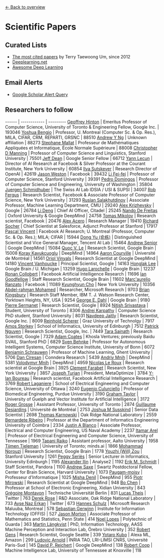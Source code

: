 [← Back to overview](../../../)

# Scientific Papers

## Curated Lists
* [The most cited papers](https://github.com/terryum/awesome-deep-learning-papers) by Terry Taewoong Um, since 2012
* [Deeplearning.net](http://deeplearning.net/reading-list/)
* [Awesome Deep Learning](https://github.com/ChristosChristofidis/awesome-deep-learning#papers)

## Email Alerts
* [Google Scholar Alert Query](https://scholar.google.com/scholar_alerts?view_op=create_alert_options&alert_query=%22machine+learning%22+or+%22deep+learning%22+or+%22neural+network%22+or+%22artificial+intelligence%22)

## Researchers to follow
------ | ------------ | ---------
[Geoffrey Hinton](https://scholar.google.com/citations?user=JicYPdAAAAAJ) | Emeritus Professor of Computer Science, University of Toronto & Engineering Fellow, Google Inc. | 193046
[Yoshua Bengio](https://scholar.google.com/citations?user=kukA0LcAAAAJ) | Professor, U. Montreal (Computer Sc. & Op. Res.), MILA, CIFAR, CRM, REPARTI, GRSNC | 88510
[Andrew Y Ng](https://scholar.google.com/citations?user=JgDKULMAAAAJ) | Unknown affiliation | 88273
[Stephane Mallat](https://scholar.google.com/citations?user=g_YTmSgAAAAJ) | Professeur de Mathématiques Appliquées et Informatique, École Normale Supérieure | 88008
[Christopher D Manning](https://scholar.google.com/citations?user=1zmDOdwAAAAJ) | Professor of Computer Science and Linguistics, Stanford University | 75501
[Jeff Dean](https://scholar.google.com/citations?user=NMS69lQAAAAJ) | Google Senior Fellow | 66712
[Yann Lecun](https://scholar.google.com/citations?user=WLN3QrAAAAAJ) | Director of AI Research at Facebook & Silver Professor at the Courant Institute, New York University | 60854
[Ilya Sutskever](https://scholar.google.com/citations?user=x04W_mMAAAAJ) | Research Director of OpenAI | 42619
[Jason Weston](https://scholar.google.com/citations?user=lMkTx0EAAAAJ) | Facebook | 39432
[Li Fei-fei](https://scholar.google.com/citations?user=rDfyQnIAAAAJ) | Professor of Computer Science, Stanford University | 39391
[Pedro Domingos](https://scholar.google.com/citations?user=KOrhfVMAAAAJ) | Professor of Computer Science and Engineering, University of Washington | 35804
[Juergen Schmidhuber](https://scholar.google.com/citations?user=gLnCTgIAAAAJ) | The Swiss AI Lab IDSIA / USI & SUPSI | 34007
[Rob Fergus](https://scholar.google.com/citations?user=GgQ9GEkAAAAJ) | Research Scientist, Facebook  &  Associate Professor of Computer Science, New York University | 31293
[Ruslan Salakhutdinov](https://scholar.google.com/citations?user=ITZ1e7MAAAAJ) | Associate Professor, Machine Learning Department, CMU | 29240
[Alex Krizhevsky](https://scholar.google.com/citations?user=xegzhJcAAAAJ) | Google | 26784
[Li Deng](https://scholar.google.com/citations?user=GQWTo4MAAAAJ) | Chief AI Officer, Citadel | 25245
[Nando De Freitas](https://scholar.google.com/citations?user=nzEluBwAAAAJ) | Oxford University & Google DeepMind | 24758
[Tomas Mikolov](https://scholar.google.com/citations?user=oBu8kMMAAAAJ) | Research scientist, Facebook | 20476
[Alex Acero](https://scholar.google.com/citations?user=YdNmnJAAAAAJ) | Research Manager | 19410
[Richard Socher](https://scholar.google.com/citations?user=FaOcyfMAAAAJ) | Chief Scientist at Salesforce, Adjunct Professor at Stanford | 17917
[Pascal Vincent](https://scholar.google.com/citations?user=WBCKQMsAAAAJ) | Facebook AI Research; U. Montreal (Professor, Computer Sc. & Op. Res.); MILA; CIFAR | 15944
[Dong Yu (俞栋)](https://scholar.google.com/citations?user=tMY31_gAAAAJ) | Distinguished Scientist and Vice General Manager, Tencent AI Lab | 15464
[Andrew Senior](https://scholar.google.com/citations?user=17fLjgQAAAAJ) | Google DeepMind | 15084
[Quoc V. Le](https://scholar.google.com/citations?user=vfT6-XIAAAAJ) | Research Scientist, Google Brain | 15008
[Koray Kavukcuoglu](https://scholar.google.com/citations?user=sGFyDIUAAAAJ) | DeepMind | 14964
[Aaron Courville](https://scholar.google.com/citations?user=km6CP8cAAAAJ) | Université de Montréal | 14561
[Oriol Vinyals](https://scholar.google.com/citations?user=NkzyCvUAAAAJ) | Research Scientist at Google DeepMind | 14180
[Vincent Vanhoucke](https://scholar.google.com/citations?user=T7uctwYAAAAJ) | Principal Scientist, Google | 14163
[Honglak Lee](https://scholar.google.com/citations?user=fmSHtE8AAAAJ) | Google Brain / U. Michigan | 13259
[Hugo Larochelle](https://scholar.google.com/citations?user=U89FHq4AAAAJ) | Google Brain | 12237
[Ronan Collobert](https://scholar.google.com/citations?user=32w7x1cAAAAJ) | Facebook Artificial Intelligence Research | 11696
[Ian Goodfellow](https://scholar.google.com/citations?user=iYN86KEAAAAJ) | Staff Research Scientist, Google Brain | 11602
[Marc'aurelio Ranzato](https://scholar.google.com/citations?user=NbXF7T8AAAAJ) | Facebook | 11089
[Kyunghyun Cho](https://scholar.google.com/citations?user=0RAmmIAAAAAJ) | New York University | 10356
[Abdel-rahman Mohamed](https://scholar.google.com/citations?user=tJ_PrzgAAAAJ) | Researcher, Microsoft Research | 9703
[Brian Kingsbury](https://scholar.google.com/citations?user=iJENOG8AAAAJ) | Research Staff Member, IBM T. J. Watson Research Center, Yorktown Heights, NY, USA | 9254
[George E. Dahl](https://scholar.google.com/citations?user=ghbWy-0AAAAJ) | Google Brain | 9180
[Pierre Sermanet](https://scholar.google.com/citations?user=0nPi5YYAAAAJ) | Research Scientist, Google | 8924
[Nitish Srivastava](https://scholar.google.com/citations?user=s1PgoeUAAAAJ) | Student, University of Toronto | 8306
[Andrej Karpathy](https://scholar.google.com/citations?user=l8WuQJgAAAAJ) | Computer Science PhD student, Stanford University | 8031
[Navdeep Jaitly](https://scholar.google.com/citations?user=kjMNMLkAAAAJ) | Research Scientist, Google Inc. | 8009
[Reinhold Scherer](https://scholar.google.com/citations?user=E_wVwfUAAAAJ) | Graz University of Technolgy | 7917
[Amos Storkey](https://scholar.google.com/citations?user=3Rlc8EAAAAAJ) | School of Informatics, University of Edinburgh | 7512
[Patrick Nguyen](https://scholar.google.com/citations?user=38fqeIYAAAAJ) | Research Scientist, Google, Inc. | 7449
[Tara Sainath](https://scholar.google.com/citations?user=aMeteU4AAAAJ) | Research Scientist, Google | 7329
[Adam Coates](https://scholar.google.com/citations?user=bLUllHEAAAAJ) | Khosla Ventures;  previously Baidu SVAIL, Stanford PhD | 6829
[Sven Behnke](https://scholar.google.com/citations?user=1xx3X_0AAAAJ) | Professor for Autonomous Intelligent Systems, Computer Science Institute, University of Bonn | 6072
[Benjamin Schrauwen](https://scholar.google.com/citations?user=i6gy5ZQAAAAJ) | Professor of Machine Learning, Ghent University | 5706
[Dan Ciresan](https://scholar.google.com/citations?user=dayrypAAAAAJ) | Conndera Research | 5439
[Andriy Mnih](https://scholar.google.com/citations?user=mxiO4IkAAAAJ) | DeepMind | 5381
[Volodymyr Mnih](https://scholar.google.com/citations?user=rLdfJ1gAAAAJ) | DeepMind | 4959
[Nicolas Le Roux](https://scholar.google.com/citations?user=LmKtwk8AAAAJ) | Research scientist at Google Brain | 3925
[Clement Farabet](https://scholar.google.com/citations?user=u3u16tgAAAAJ) | Research Scientist, New York University | 3857
[Joseph Turian](https://scholar.google.com/citations?user=eQ1uJ6UAAAAJ) | President, MetaOptimize | 3784
[Y-lan Boureau](https://scholar.google.com/citations?user=GfcBlpUAAAAJ) | Research scientist, Facebook Artificial Intelligence Research | 3769
[Robert Laganiere](https://scholar.google.com/citations?user=59ohye8AAAAJ) | School of Electrical Engineering and Computer Science, University of Ottawa | 3240
[Eugenio Culurciello](https://scholar.google.com/citations?user=SeGmqkIAAAAJ) | Professor of Biomedical Engineering, Purdue University | 3190
[Graham Taylor](https://scholar.google.com/citations?user=PUeKU8kAAAAJ) | University of Guelph and Vector Institute for Artificial Intelligence | 3172
[Roger Grosse](https://scholar.google.com/citations?user=xgQd1qgAAAAJ) | Assistant Professor, University of Toronto | 2874
[Guillaume Desjardins](https://scholar.google.com/citations?user=Yxv1EwcAAAAJ) | Université de Montréal | 2753
[Joshua M Susskind](https://scholar.google.com/citations?user=Sv2TGqsAAAAJ) | Senior Data Scientist | 2698
[Thomas Karnowski](https://scholar.google.com/citations?user=P2efpbAAAAAJ) | Oak Ridge National Laboratory | 2559
[Bernardete Ribeiro](https://scholar.google.com/citations?user=iASQcSYAAAAJ) | Professor at the Department of Informatics Engineering University of Coimbra | 2334
[Justin A Blanco](https://scholar.google.com/citations?user=3zmF1OUAAAAJ) | Associate Professor, Electrical and Computer Engineering, US Naval Academy | 2237
[Itamar Arel](https://scholar.google.com/citations?user=wivIgKkAAAAJ) | Professor of Electrical Engineering and Computer Science, University of Tennessee | 1969
[Tapani Raiko](https://scholar.google.com/citations?user=-aNI9zwAAAAJ) | Assistant professor, Aalto University | 1958
[Tijmen Tieleman](https://scholar.google.com/citations?user=YGGcq5EAAAAJ) | University of Toronto; minds.ai | 1866
[Mohammad Norouzi](https://scholar.google.com/citations?user=Lncr-VoAAAAJ) | Research Scientist, Google Brain | 1778
[Youzhi (Will) Zou](https://scholar.google.com/citations?user=oeSqx00AAAAJ) | Stanford University | 1261
[Peggy Seriès](https://scholar.google.com/citations?user=JeZz1LMAAAAJ) | Senior Lecturer in Informatics, University Edinburgh | 1195
[Alexander Ilin](https://scholar.google.com/citations?user=i2gcTBQAAAAJ) | Analyse2 | 1192
[Erik M. Schmidt](https://scholar.google.com/citations?user=b9eguPMAAAAJ) | Staff Scientist, Pandora | 1100
[Andrew Saxe](https://scholar.google.com/citations?user=h0Al1fcAAAAJ) | Swartz Postdoctoral Fellow, Center for Brain Science, Harvard University | 1073
[Paugam-moisy](https://scholar.google.com/citations?user=3k-3KTEAAAAJ) | Professeur d'Informatique | 1025
[Misha Denil](https://scholar.google.com/citations?user=XrKLUO0AAAAJ) | DeepMind | 955
[Piotr Mirowski](https://scholar.google.com/citations?user=uKXVH54AAAAJ) | Research Scientist at Google DeepMind | 948
[Bo Chen](https://scholar.google.com/citations?user=uv16_-UAAAAJ) | Professor at School of Electronic Engineering, Xidian University | 843
[Grégoire Montavon](https://scholar.google.com/citations?user=A979AbYAAAAJ) | Technische Universität Berlin | 831
[Lucas Theis](https://scholar.google.com/citations?user=dgVYYngAAAAJ) | Twitter | 763
[Derek Rose](https://scholar.google.com/citations?user=t6XbFvoAAAAJ) | R&D Associate, Oak Ridge National Laboratory | 733
[Ayse Naz Erkan](https://scholar.google.com/citations?user=spAJDzYAAAAJ) | Twitter | 673
[Hannes Schulz](https://scholar.google.com/citations?user=tg-4hxoAAAAJ) | Microsoft Research Maluuba, Montreal | 578
[Sebastian Gerwinn](https://scholar.google.com/citations?user=PyWwPZkAAAAJ) | Institute for Information Technology (OFFIS) | 527
[Jason Morton](https://scholar.google.com/citations?user=lOPN3sgAAAAJ) | Associate Professor of Mathematics and Statistics, Penn State | 414
[Noel Lopes](https://scholar.google.com/citations?user=r-sBYDMAAAAJ) | Polytechnic of Guarda | 363
[Martin Längkvist](https://scholar.google.com/citations?user=004-TPIAAAAJ) | PhD, Information Technology, AASS Machine Perception and Interaction Lab, Örebro University | 352
[Robert Gens](https://scholar.google.com/citations?user=8cZgFK4AAAAJ) | Research Scientist, Google Seattle | 339
[Yotaro Kubo](https://scholar.google.com/citations?user=3PgqOjkAAAAJ) | Alexa ML, Amazon | 299
[Ludovic Arnold](https://scholar.google.com/citations?user=L_DONWwAAAAJ) | INRIA TAO, LRI-LIMSI CNRS, Université Paris-Sud | 145
[David P. Reichert](https://scholar.google.com/citations?user=979Clr8AAAAJ) | Google DeepMind | 138
[Robert Coop](https://scholar.google.com/citations?user=lxaOJX8AAAAJ) | Machine Intelligence Lab, University of Tennessee at Knoxville | 118
